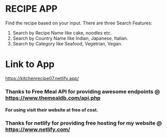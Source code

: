 # RECIPE APP
Find the recipe based on your input. 
There are three Search Features:
1. Search by Recipe Name like cake, noodles etc.
2. Search by Country Name like Indian, Japanese, Italian.
3. Search by Category like Seafood, Vegetrian, Vegan.

# Link to App
https://kitchenrecipe07.netlify.app/

### Thanks to Free Meal API for providing awesome endpoints @ https://www.themealdb.com/api.php
#### For using visit their website at free of cost.
### Thanks for netlify for providing free hosting for my website  @ https://www.netlify.com/
